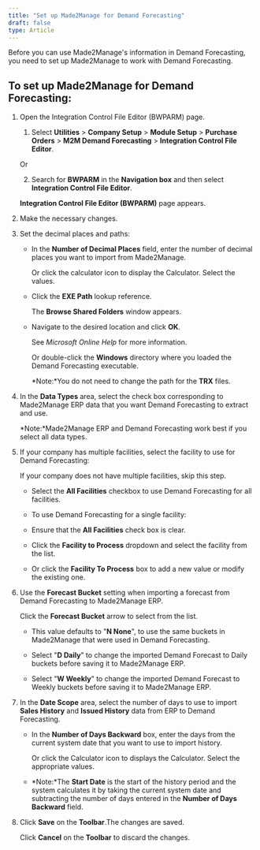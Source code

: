 ```yaml
---
title: "Set up Made2Manage for Demand Forecasting"
draft: false
type: Article
---
```


Before you can use Made2Manage's information in Demand Forecasting, you need to set up Made2Manage to work with Demand Forecasting.

## To set up Made2Manage for Demand Forecasting:

1. Open the Integration Control File Editor (BWPARM) page.

    1. Select **Utilities** > **Company Setup** > **Module Setup** > **Purchase Orders** > **M2M Demand Forecasting** > **Integration Control File Editor**.

    Or

    2. Search for **BWPARM** in the **Navigation box** and then select **Integration Control File Editor**.

    **Integration Control File Editor (BWPARM)** page appears.

2. Make the necessary changes.

3. Set the decimal places and paths:

    - In the **Number of Decimal Places** field, enter the number of decimal places you want to import from Made2Manage.

        Or click the calculator icon to display the Calculator. Select the values.

    - Click the **EXE Path** lookup reference.

        The **Browse Shared Folders** window appears.

    - Navigate to the desired location and click **OK**.

        See *Microsoft Online Help* for more information.

        Or double-click the **Windows** directory where you loaded the Demand Forecasting executable.

        *Note:*You do not need to change the path for the **TRX** files.

4. In the **Data Types** area, select the check box corresponding to Made2Manage ERP data that you want Demand Forecasting to extract and use.

    *Note:*Made2Manage ERP and Demand Forecasting work best if you select all data types.

5. If your company has multiple facilities, select the facility to use for Demand Forecasting:

    If your company does not have multiple facilities, skip this step.

    - Select the **All Facilities** checkbox to use Demand Forecasting for all facilities.

    - To use Demand Forecasting for a single facility:

    - Ensure that the **All Facilities** check box is clear.

    - Click the **Facility to Process** dropdown and select the facility from the list.

    - Or click the **Facility To Process** box to add a new value or modify the existing one.

6. Use the **Forecast Bucket** setting when importing a forecast from Demand Forecasting to Made2Manage ERP.

    Click the **Forecast Bucket** arrow to select from the list.

    - This value defaults to "**N None**", to use the same buckets in Made2Manage that were used in Demand Forecasting.

    - Select "**D Daily**" to change the imported Demand Forecast to Daily buckets before saving it to Made2Manage ERP.

    - Select "**W Weekly**" to change the imported Demand Forecast to Weekly buckets before saving it to Made2Manage ERP.

7. In the **Date Scope** area, select the number of days to use to import **Sales History** and **Issued History** data from ERP to Demand Forecasting.

    - In the **Number of Days Backward** box, enter the days from the current system date that you want to use to import history.

        Or click the Calculator icon to displays the Calculator. Select the appropriate values.

    - *Note:*The **Start Date** is the start of the history period and the system calculates it by taking the current system date and subtracting the number of days entered in the **Number of Days Backward** field.

8. Click **Save** on the **Toolbar**.The changes are saved.

    Click **Cancel** on the **Toolbar** to discard the changes.

​